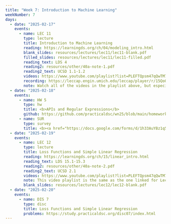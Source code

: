 ```yaml
---
title: "Week 7: Introduction to Machine Learning"
weekNumber: 7
days:
  - date: "2025-02-17"
    events:
      - name: LEC 11
        type: lecture
        title: Introduction to Machine Learning
        reading: https://learningds.org/ch/04/modeling_intro.html
        blank_slides: resources/lectures/lec11/lec11-blank.pdf
        filled_slides: resources/lectures/lec11/lec11-filled.pdf
        reading_text: LDS 4
        reading2: resources/other/40a-note-1.pdf
        reading2_text: UCSD 1.1-1.2
        videos: https://www.youtube.com/playlist?list=PLEFTQpsm47qQwTM7yz0XwaVOn54ooevNp
        recording: https://leccap.engin.umich.edu/leccap/player/r/15QoQS
        note: Watch all of the videos in the playlist above, but especially <a href="https://youtu.be/NSIEP74ifyg?feature=shared">the first one</a>, as it covers a derivation that we ran out of time for in lecture but is relevant to upcoming discussions, homeworks, and exams.
  - date: "2025-02-18"
    events:
      - name: HW 5
        type: hw
        title: <b>APIs and Regular Expressions</b>
        github: https://github.com/practicaldsc/wn25/blob/main/homeworks/hw05/hw05.ipynb
      - name: SUR
        type: survey
        title: <b><a href="https://docs.google.com/forms/d/1h33AuYBz1q5KhKQ6u7J7Ews7UcX9BnqM5-M3qpaJ4cI/preview">Pre-Midterm Survey</a></b>
  - date: "2025-02-19"
    events:
      - name: LEC 12
        type: lecture
        title: Loss Functions and Simple Linear Regression
        reading: https://learningds.org/ch/15/linear_intro.html
        reading_text: LDS 15.1-15.3
        reading2: resources/other/40a-note-2.pdf
        reading2_text: UCSD 2.1
        videos: https://www.youtube.com/playlist?list=PLEFTQpsm47qQwTM7yz0XwaVOn54ooevNp
        note: This video playlist is the same as the one linked for Lecture 11.
        blank_slides: resources/lectures/lec12/lec12-blank.pdf
  - date: "2025-02-20"
    events:
      - name: DIS 7
        type: disc
        title: Loss Functions and Simple Linear Regression
        problems: https://study.practicaldsc.org/disc07/index.html
---
```

